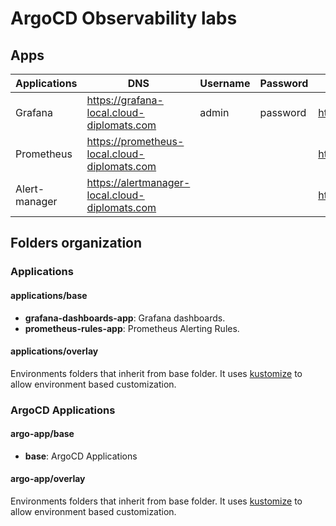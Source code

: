 # ArgoCD Observability labs

## Apps

| Applications  | DNS | Username  | Password | Links |
| ------------- | ------------- | ------------- | ------------- | ------------- |
| Grafana | <https://grafana-local.cloud-diplomats.com> | admin | password | <https://grafana.com/grafana/> |
| Prometheus | <https://prometheus-local.cloud-diplomats.com> | | | <https://prometheus.io> |
| Alert-manager | <https://alertmanager-local.cloud-diplomats.com> | | | <https://prometheus.io/docs/alerting/latest/alertmanager> |

## Folders organization

### Applications

#### applications/base

- **grafana-dashboards-app**: Grafana dashboards.
- **prometheus-rules-app**: Prometheus Alerting Rules.

#### applications/overlay

Environments folders that inherit from base folder. It uses [kustomize](https://github.com/kubernetes-sigs/kustomize) to allow environment based customization.

### ArgoCD Applications

#### argo-app/base

- **base**: ArgoCD Applications

#### argo-app/overlay

Environments folders that inherit from base folder. It uses [kustomize](https://github.com/kubernetes-sigs/kustomize) to allow environment based customization.
